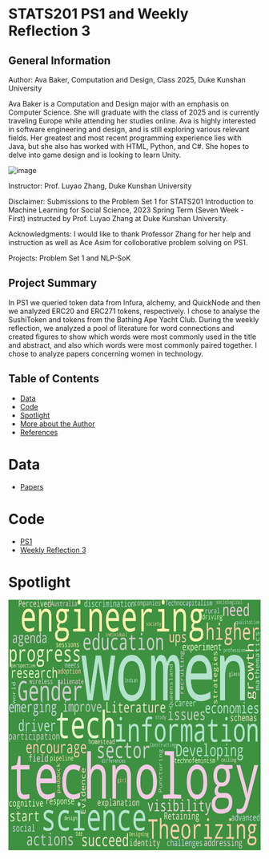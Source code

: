 # STATS201 PS1 and Weekly Reflection 3

## General Information

Author: Ava Baker, Computation and Design, Class 2025, Duke Kunshan University

Ava Baker is a Computation and Design major with an emphasis on Computer Science. She will graduate with the class of 2025 and is currently traveling Europe while attending her studies online. Ava is highly interested in software engineering and design, and is still exploring various relevant fields. Her greatest and most recent programming experience lies with Java, but she also has worked with HTML, Python, and C#. She hopes to delve into game design and is looking to learn Unity.

![image](https://user-images.githubusercontent.com/42778678/215335060-e59274ff-82d3-4a29-8a04-ffc320dcf81b.png)

Instructor: Prof. Luyao Zhang, Duke Kunshan University

Disclaimer: Submissions to the Problem Set 1 for STATS201 Introduction to Machine Learning for Social Science, 2023 Spring Term (Seven Week - First) instructed by Prof. Luyao Zhang at Duke Kunshan University.

Acknowledgments: I would like to thank Professor Zhang for her help and instruction as well as Ace Asim for colloborative problem solving on PS1.

Projects: Problem Set 1 and NLP-SoK

## Project Summary

In PS1 we queried token data from Infura, alchemy, and QuickNode and then we analyzed ERC20 and ERC271 tokens, respectively. I chose to analyse the SushiToken and tokens from the Bathing Ape Yacht Club. During the weekly reflection, we analyzed a pool of literature for word connections and created figures to show which words were most commonly used in the title and abstract, and also which words were most commonly paired together. I chose to analyze papers concerning women in technology.

## Table of Contents
- [Data](https://github.com/Rising-Stars-by-Sunshine/stats201-PS1-Ava#data)
- [Code](https://github.com/Rising-Stars-by-Sunshine/stats201-PS1-Ava#code)
- [Spotlight](https://github.com/Rising-Stars-by-Sunshine/stats201-PS1-Ava#spotlight)
- [More about the Author](https://github.com/Rising-Stars-by-Sunshine/stats201-PS1-Ava#more-about-the-author)
- [References](https://github.com/Rising-Stars-by-Sunshine/stats201-PS1-Ava#references)

# Data
- [Papers](https://github.com/Rising-Stars-by-Sunshine/stats201-PS1-Ava/blob/16359592479279488b569734370c1f41b866eac9/data/references.csv)

# Code
- [PS1](https://github.com/Rising-Stars-by-Sunshine/stats201-PS1-Ava/blob/16359592479279488b569734370c1f41b866eac9/STATS201-PS1-AvaBaker.ipynb)
- [Weekly Reflection 3](https://github.com/Rising-Stars-by-Sunshine/stats201-PS1-Ava/blob/16359592479279488b569734370c1f41b866eac9/code/Ava_NLP_Blockchain_SoKs.ipynb)

# Spotlight
<img src="https://github.com/Rising-Stars-by-Sunshine/stats201-PS1-Ava/blob/d892aa23413d6eb30a83fbdc530805cc8cbd63b0/spotlight/figures/title_wordcloud.png" height="500" alt="Contribution to Literature"/><br/>
